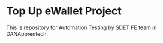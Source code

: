 # Top Up eWallet Project
This is repository for Automation Testing by SDET FE team in DANApprentech.
